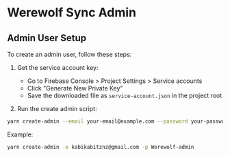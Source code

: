# Werewolf Sync Admin

## Admin User Setup

To create an admin user, follow these steps:

1. Get the service account key:
   - Go to Firebase Console > Project Settings > Service accounts
   - Click "Generate New Private Key"
   - Save the downloaded file as `service-account.json` in the project root

2. Run the create admin script:
```bash
yarn create-admin --email your-email@example.com --password your-password
```

Example:
```bash
yarn create-admin -e kabikabitznz@gmail.com -p Werewolf-admin